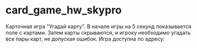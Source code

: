 # card_game_hw_skypro
Карточная игра "Угадай карту".
В начале игры на 5 секунд показывается поле с картами.
Затем карты скрываются, и игроку необходимо угадать все пары карт, не допуская ошибок.
Игра доступна по адресу: 
